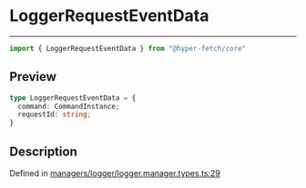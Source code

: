 

# LoggerRequestEventData

<div class="api-docs__separator" data-reactroot="">

---

</div><div class="api-docs__import" data-reactroot="">

```ts
import { LoggerRequestEventData } from "@hyper-fetch/core"
```

</div><div class="api-docs__section">

## Preview

</div><div class="api-docs__preview type">

```ts
type LoggerRequestEventData = {
  command: CommandInstance; 
  requestId: string; 
}
```

</div><div class="api-docs__section">

## Description

</div><div class="api-docs__description"><span class="api-docs__do-not-parse">



</span></div><p class="api-docs__definition">

Defined in [managers/logger/logger.manager.types.ts:29](https://github.com/BetterTyped/hyper-fetch/blob/479dcad6/packages/core/src/managers/logger/logger.manager.types.ts#L29)

</p>